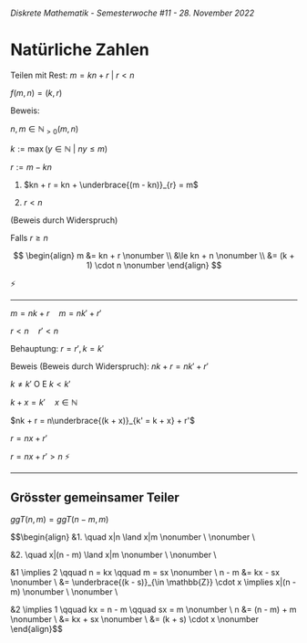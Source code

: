 ###### Diskrete Mathematik - Semesterwoche #11 - 28. November 2022

# Natürliche Zahlen

Teilen mit Rest: $m = kn + r \ | \ r < n$

$f(m,n) = (k,r)$

Beweis:

$n,m \in \mathbb{N}_{>0} (m,n)$

$k := \max(y \in \mathbb{N} \ | \ ny \leq m)$

$r := m - kn$

1. $kn + r = kn + \underbrace{(m - kn)}_{r} = m$

2. $r < n$

  (Beweis durch Widerspruch)

  Falls $r \ge n$

$$
\begin{align}
 m &= kn + r \nonumber \\
  &\le kn + n \nonumber \\
  &= (k + 1) \cdot n \nonumber
\end{align}
$$

⚡

---

$m = nk + r \quad m = nk' + r'$

$r < n \quad r' < n$

Behauptung: $r = r', k = k'$

Beweis (Beweis durch Widerspruch): $nk + r = nk' + r'$

$k \ne k' \text{ O E } k < k'$

$k + x = k' \quad x \in \mathbb{N}$

$nk + r = n\underbrace{(k + x)}_{k' = k + x} + r'$

$r = nx + r'$

$r = nx + r' > n$ ⚡

---

## Grösster gemeinsamer Teiler

$ggT(n,m) = ggT(n - m,m)$

$$\begin{align}
&1. \quad x|n \land x|m \nonumber \\ \nonumber \\

&2. \quad x|(n - m) \land x|m \nonumber \\ \nonumber \\

&1 \implies 2 \qquad n = kx \qquad m = sx \nonumber \\
n - m &= kx - sx \nonumber \\
&= \underbrace{(k - s)}_{\in \mathbb{Z}} \cdot x \implies x|(n - m) \nonumber \\ \nonumber \\

&2 \implies 1 \qquad kx = n - m \qquad sx = m \nonumber \\
n &= (n - m) + m \nonumber \\
&= kx + sx \nonumber \\
&= (k + s) \cdot x \nonumber
\end{align}$$
